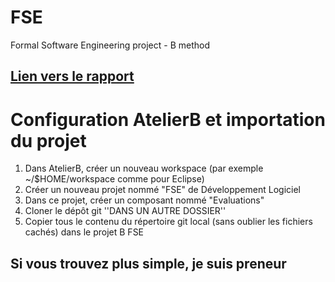FSE
===

Formal Software Engineering project - B method

[Lien vers le rapport](https://www.writelatex.com/559753drhftf)
---------------------------------------------------------------


Configuration AtelierB et importation du projet
===============================================

1. Dans AtelierB, créer un nouveau workspace (par exemple ~/$HOME/workspace comme pour Eclipse)
2. Créer un nouveau projet nommé "FSE" de Développement Logiciel
3. Dans ce projet, créer un composant nommé "Evaluations"
4. Cloner le dépôt git ''DANS UN AUTRE DOSSIER''
5. Copier tous le contenu du répertoire git local (sans oublier les fichiers cachés) dans le projet B FSE
 
Si vous trouvez plus simple, je suis preneur
--------------------------------------------
